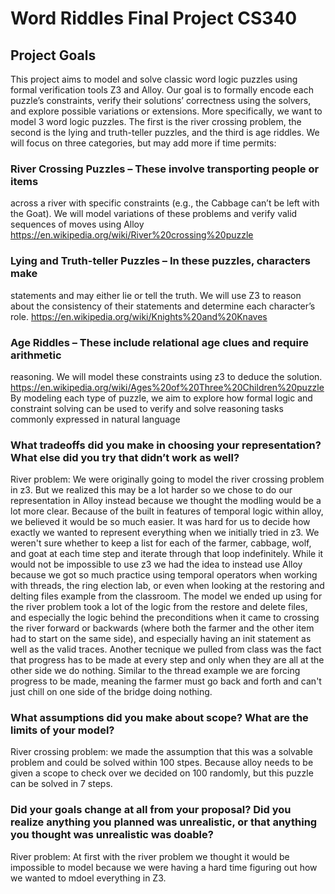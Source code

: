 # Word Riddles Final Project CS340

## Project Goals
This project aims to model and solve classic word logic puzzles using formal 
verification tools Z3 and Alloy. Our goal is to formally encode each puzzle’s
   constraints, verify their solutions’ correctness using the solvers, and explore
   possible variations or extensions. More specifically, we want to model 3 word
   logic puzzles. The first is the river crossing problem, the second is the lying
   and truth-teller puzzles, and the third is age riddles. We will focus on three
   categories, but may add more if time permits:
### River Crossing Puzzles – These involve transporting people or items
   across a river with specific constraints (e.g., the Cabbage can’t be left with
   the Goat). We will model variations of these problems and verify valid
   sequences of moves using Alloy
   https://en.wikipedia.org/wiki/River%20crossing%20puzzle
### Lying and Truth-teller Puzzles – In these puzzles, characters make
   statements and may either lie or tell the truth. We will use Z3 to reason
   about the consistency of their statements and determine each character’s
   role.
   https://en.wikipedia.org/wiki/Knights%20and%20Knaves
### Age Riddles – These include relational age clues and require arithmetic
   reasoning. We will model these constraints using z3 to deduce the solution.
   https://en.wikipedia.org/wiki/Ages%20of%20Three%20Children%20puzzle
   By modeling each type of puzzle, we aim to explore how formal logic and
   constraint solving can be used to verify and solve reasoning tasks commonly
   expressed in natural language

### What tradeoffs did you make in choosing your representation? What else did you try that didn’t work as well?
   River problem: We were originally going to model the river crossing problem in z3. But we realized this may be a lot harder so we chose to do our representation in Alloy instead because we thought the modling would be a lot more clear. Because of the built in features of temporal logic within alloy, we believed it would be so much easier. It was hard for us to decide how exactly we wanted to represent everything when we initially tried in z3. We weren't sure whether to keep a list for each of the farmer, cabbage, wolf, and goat at each time step and iterate through that loop indefinitely. While it would not be impossible to use z3 we had the idea to instead use Alloy because we got so much practice using temporal operators when working with threads, the ring election lab, or even when looking at the restoring and delting files example from the classroom. The model we ended up using for the river problem took a lot of the logic from the restore and delete files, and especially the logic behind the preconditions when it came to crossing the river forward or backwards (where both the farmer and the other item had to start on the same side), and especially having an init statement as well as the valid traces. Another tecnique we pulled from class was the fact that progress has to be made at every step and only when they are all at the other side we do nothing. Similar to the thread example we are forcing progress to be made, meaning the farmer must go back and forth and can't just chill on one side of the bridge doing nothing.

### What assumptions did you make about scope? What are the limits of your model?
   River crossing problem: we made the assumption that this was a solvable problem and could be solved within 100 stpes. Because alloy needs to be given a scope to check over we decided on 100 randomly, but this puzzle can be solved in 7 steps.
   
### Did your goals change at all from your proposal? Did you realize anything you planned was unrealistic, or that anything you thought was unrealistic was doable?

River problem: At first with the river problem we thought it would be impossible to model because we were having a hard time figuring out how we wanted to mdoel everything in Z3.

